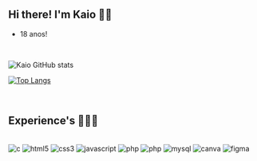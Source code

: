 ## Hi there! I'm Kaio 👋🏻

- 18 anos!

<br>

![Kaio GitHub stats](https://github-readme-stats.vercel.app/api?username=KaioManf&show_icons=true&theme=radical)

[![Top Langs](https://github-readme-stats.vercel.app/api/top-langs/?username=KaioManf&layout=compact)](https://github.com/KaioManf/github-readme-stats)

<br>

## Experience's 👨🏻‍💻

<div style="display: inline_block"><br>
    <img alt="c" src="https://img.shields.io/badge/C-00599C?style=for-the-badge&logo=c&logoColor=white">
    <img alt="html5" src="https://img.shields.io/badge/HTML5-E34F26?style=for-the-badge&logo=html5&logoColor=white">
    <img alt="css3" src="https://img.shields.io/badge/CSS3-1572B6?style=for-the-badge&logo=css3&logoColor=white">
    <img alt="javascript" src="https://img.shields.io/badge/JavaScript-323330?style=for-the-badge&logo=javascript&logoColor=F7DF1E">
    <img alt="php" src="https://img.shields.io/badge/PHP-777BB4?style=for-the-badge&logo=php&logoColor=white">
    <img alt="php" src="https://img.shields.io/badge/Visual_Studio_Code-0078D4?style=for-the-badge&logo=visual%20studio%20code&logoColor=white">
    <img alt="mysql" src="https://img.shields.io/badge/MySQL-00000F?style=for-the-badge&logo=mysql&logoColor=white">
    <img alt="canva" src="https://img.shields.io/badge/Canva-%2300C4CC.svg?&style=for-the-badge&logo=Canva&logoColor=white">
    <img alt="figma" src="https://img.shields.io/badge/Figma-F24E1E?style=for-the-badge&logo=figma&logoColor=white">
</div>

